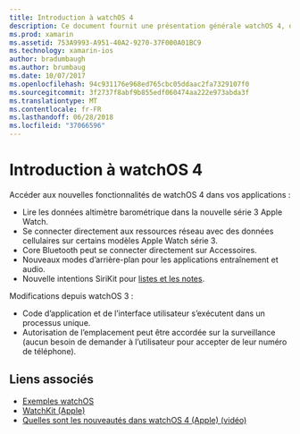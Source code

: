 ```yaml
---
title: Introduction à watchOS 4
description: Ce document fournit une présentation générale watchOS 4, qui décrit les nouvelles fonctionnalités qui sont maintenant disponibles pour les développeurs Xamarin.
ms.prod: xamarin
ms.assetid: 753A9993-A951-40A2-9270-37F000A01BC9
ms.technology: xamarin-ios
author: bradumbaugh
ms.author: brumbaug
ms.date: 10/07/2017
ms.openlocfilehash: 94c931176e968ed765cbc05ddaac2fa7329107f0
ms.sourcegitcommit: 3f2737f8abf9b855edf060474aa222e973abda3f
ms.translationtype: MT
ms.contentlocale: fr-FR
ms.lasthandoff: 06/28/2018
ms.locfileid: "37066596"
---
```

# <a name="introduction-to-watchos-4"></a>Introduction à watchOS 4

Accéder aux nouvelles fonctionnalités de watchOS 4 dans vos applications :

* Lire les données altimètre barométrique dans la nouvelle série 3 Apple Watch.
* Se connecter directement aux ressources réseau avec des données cellulaires sur certains modèles Apple Watch série 3.
* Core Bluetooth peut se connecter directement sur Accessoires.
* Nouveaux modes d’arrière-plan pour les applications entraînement et audio.
* Nouvelle intentions SiriKit pour [listes et les notes](~/ios/platform/introduction-to-ios11/sirikit.md).

Modifications depuis watchOS 3 :

* Code d’application et de l’interface utilisateur s’exécutent dans un processus unique.
* Autorisation de l’emplacement peut être accordée sur la surveillance (aucun besoin de demander à l’utilisateur pour accepter de leur numéro de téléphone).

## <a name="related-links"></a>Liens associés

* [Exemples watchOS](https://developer.xamarin.com/samples/watchos/all/)
* [WatchKit (Apple)](https://developer.apple.com/documentation/watchkit)
* [Quelles sont les nouveautés dans watchOS 4 (Apple) (vidéo)](https://developer.apple.com/videos/play/wwdc2017/205/)
